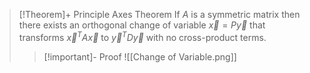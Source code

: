>[!Theorem]+ Principle Axes Theorem
>If $A$ is a symmetric matrix then there exists an orthogonal change of variable $\vec{x}=P\vec{y}$ that transforms $\vec{x}^TA\vec{x}$ to $\vec{y}^TD\vec{y}$ with no cross-product terms.
>>[!important]- Proof
>>![[Change of Variable.png]]

